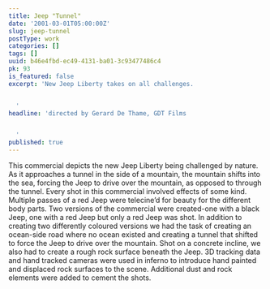 ```yaml
---
title: Jeep "Tunnel"
date: '2001-03-01T05:00:00Z'
slug: jeep-tunnel
postType: work
categories: []
tags: []
uuid: b46e4fbd-ec49-4131-ba01-3c93477486c4
pk: 93
is_featured: false
excerpt: 'New Jeep Liberty takes on all challenges.


  '
headline: 'directed by Gerard De Thame, GDT Films


  '
published: true
---
```

This commercial depicts the new Jeep Liberty being challenged by nature. As it
approaches a tunnel in the side of a mountain, the mountain shifts into the
sea, forcing the Jeep to drive over the mountain, as opposed to through the
tunnel. Every shot in this commercial involved effects of some kind. Multiple
passes of a red Jeep were telecine’d for beauty for the different body parts.
Two versions of the commercial were created-one with a black Jeep, one with a
red Jeep but only a red Jeep was shot. In addition to creating two differently
coloured versions we had the task of creating an ocean-side road where no
ocean existed and creating a tunnel that shifted to force the Jeep to drive
over the mountain. Shot on a concrete incline, we also had to create a rough
rock surface beneath the Jeep. 3D tracking data and hand tracked cameras were
used in inferno to introduce hand painted and displaced rock surfaces to the
scene. Additional dust and rock elements were added to cement the shots.


